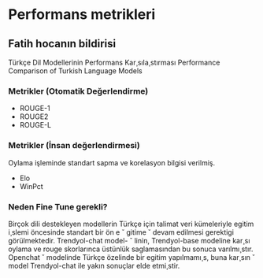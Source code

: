 # Performans metrikleri

## Fatih hocanın bildirisi
Türkçe Dil Modellerinin Performans Kar¸sıla¸stırması
Performance Comparison of Turkish Language
Models

### Metrikler (Otomatik Değerlendirme)

* ROUGE-1
* ROUGE2
* ROUGE-L 

### Metrikler (İnsan değerlendirmesi)
Oylama işleminde standart sapma ve korelasyon bilgisi verilmiş.

* Elo
* WinPct

### Neden Fine Tune gerekli?
Birçok dili destekleyen modellerin Türkçe için talimat veri
kümeleriyle egitim i¸slemi öncesinde standart bir ön e ˘ gitime ˘
devam edilmesi gerektigi görülmektedir. Trendyol-chat model- ˘
linin, Trendyol-base modeline kar¸sı oylama ve rouge skorlarınca üstünlük saglamasından bu sonuca varılmı¸stır. Openchat ˘
modelinde Türkçe özelinde bir egitim yapılmamı¸s, buna kar¸sın ˘
model Trendyol-chat ile yakın sonuçlar elde etmi¸stir.



